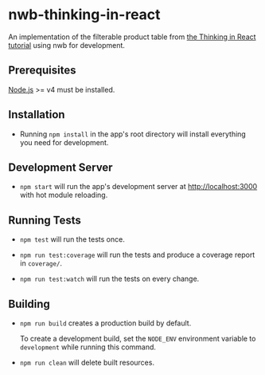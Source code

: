 # nwb-thinking-in-react

An implementation of the filterable product table from [the Thinking in React tutorial](https://facebook.github.io/react/docs/thinking-in-react.html) using nwb for development.

## Prerequisites

[Node.js](http://nodejs.org/) >= v4 must be installed.

## Installation

* Running `npm install` in the app's root directory will install everything you need for development.

## Development Server

* `npm start` will run the app's development server at [http://localhost:3000](http://localhost:3000) with hot module reloading.

## Running Tests

* `npm test` will run the tests once.

* `npm run test:coverage` will run the tests and produce a coverage report in `coverage/`.

* `npm run test:watch` will run the tests on every change.

## Building

* `npm run build` creates a production build by default.

   To create a development build, set the `NODE_ENV` environment variable to `development` while running this command.

* `npm run clean` will delete built resources.
